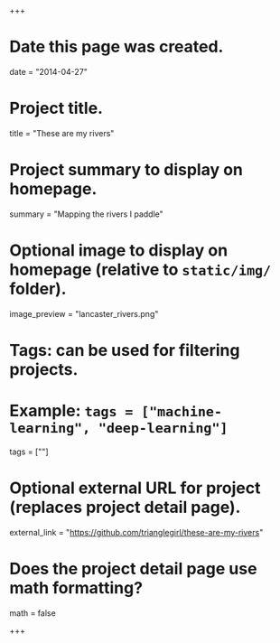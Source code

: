 +++
# Date this page was created.
date = "2014-04-27"

# Project title.
title = "These are my rivers"

# Project summary to display on homepage.
summary = "Mapping the rivers I paddle"

# Optional image to display on homepage (relative to `static/img/` folder).
image_preview = "lancaster_rivers.png"

# Tags: can be used for filtering projects.
# Example: `tags = ["machine-learning", "deep-learning"]`
tags = [""]

# Optional external URL for project (replaces project detail page).
external_link = "https://github.com/trianglegirl/these-are-my-rivers"

# Does the project detail page use math formatting?
math = false

+++


